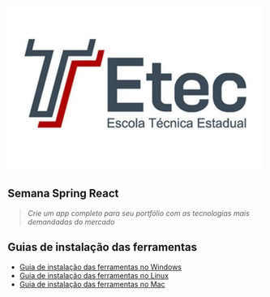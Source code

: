 ![DevSuperior logo](https://github.com/williamsartijose/Etec-Projeto/blob/main/_instalacao/etec-2022.jpg) 
## Semana Spring React
>  *Crie um app completo para seu portfólio com as tecnologias mais demandadas do mercado*


## Guias de instalação das ferramentas
- [Guia de instalação das ferramentas no Windows](https://github.com/devsuperior/sds-dsmeta/tree/main/_instalacao/windows)
- [Guia de instalação das ferramentas no Linux](https://github.com/devsuperior/sds-dsmeta/tree/main/_instalacao/linux)
- [Guia de instalação das ferramentas no Mac](https://github.com/devsuperior/sds-dsmeta/tree/main/_instalacao/mac)



